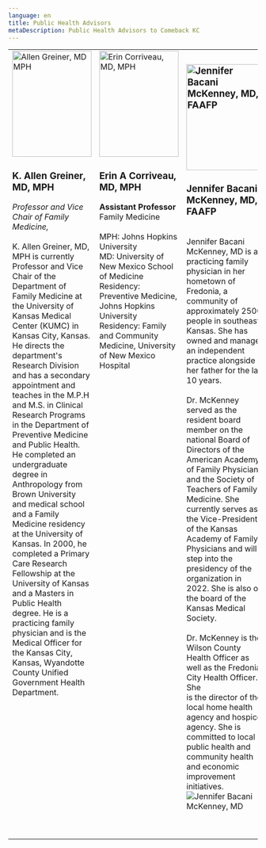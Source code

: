 ```yaml
---
language: en
title: Public Health Advisors
metaDescription: Public Health Advisors to Comeback KC
---
```

<table style="table-layout:fixed" border="0">
      <tbody>
        <tr>
          <td style="width:33%; text-align:left; vertical-align: top;">
<img src="https://www.comebackkc.com/uploads/agreiner_re.jpg"
              alt="Allen Greiner, MD MPH"
              title="Allen Greiner, MD MPH"
              style="width: 160px; height: 214px"><br>
            <h3> <strong>K. Allen Greiner, MD, MPH</strong></h3>
            <strong></strong><strong> </strong><em>Professor and Vice Chair of
              Family Medicine, </em><br>
            <br>
            K. Allen Greiner, MD, MPH is currently Professor and Vice Chair of
            the Department of Family Medicine at the University of Kansas
            Medical Center (KUMC) in Kansas City, Kansas. He directs the
            department's Research Division and has a secondary appointment and
            teaches in the M.P.H and M.S. in Clinical Research Programs in the
            Department of Preventive Medicine and Public Health. He completed an
            undergraduate degree in Anthropology from Brown University and
            medical school and a Family Medicine residency at the University of
            Kansas. In 2000, he completed a Primary Care Research Fellowship at
            the University of Kansas and a Masters in Public Health degree. He
            is a practicing family physician and is the Medical Officer for the
            Kansas City, Kansas, Wyandotte County Unified Government Health
            Department.<br>
            <p>
            </p>
          </td>
          <td style="width:33%; text-align: left; vertical-align: top;">
<img src="https://www.comebackkc.com/uploads/ecorriveau_re.jpg"
              alt="Erin Corriveau, MD, MPH"
              title="Erin Corriveau, MD, MPH"
              style="width: 160px; height: 214px;"><br>
            <h3>Erin A Corriveau, MD, MPH</h3>
            <strong>Assistant Professor</strong><br xmlns:a="http://www.w3.org/2005/Atom">
            <strong> </strong>Family Medicine <br>
            <br>
            MPH: Johns Hopkins University<br xmlns:a="http://www.w3.org/2005/Atom">
            MD: University of New Mexico School of Medicine <br xmlns:a="http://www.w3.org/2005/Atom">
            Residency: Preventive Medicine, Johns Hopkins University <br xmlns:a="http://www.w3.org/2005/Atom">
            Residency: Family and Community Medicine, University of New Mexico
            Hospital </td>
          <td style="width:33%; text-align: left; vertical-align: top;">
            <h3><img src="https://www.comebackkc.com/uploads/JBMcKenney_re.jpg" alt="Jennifer Bacani McKenney, MD, FAAFP"
                title="Jennifer Bacani McKenney, MD, FAAFP"
                style="width: 160px; height: 214px"></h3>
            <h3>Jennifer Bacani McKenney, MD, FAAFP</h3>
            <br>
            Jennifer Bacani McKenney, MD is a practicing family physician in her
            hometown of Fredonia, a community of approximately 2500 people in
            southeast Kansas. She has owned and managed an independent practice
            alongside her father for the last 10 years.<br>
            <br>
            Dr. McKenney served as the resident board member on the national
            Board of Directors of the American Academy of Family Physicians and
            the Society of Teachers of Family Medicine. She currently serves as
            the Vice-President of the Kansas Academy of Family<br>
            Physicians and will step into the presidency of the organization in
            2022. She is also on the board of the Kansas Medical Society.<br>
            <br>
            Dr. McKenney is the Wilson County Health Officer as well as the
            Fredonia City Health Officer. She<br>
            is the director of the local home health agency and hospice agency.
            She is committed to local public health and community health and
            economic improvement initiatives.<img src="blob:https://www.comebackkc.com/2b119e45-d8dd-b741-9d1a-6716da65d7c8"
              alt="Jennifer Bacani McKenney, MD"
              title="Jennifer Bacani McKenney, MD"></td>
        </tr>
        <tr>
          <td><br>
          </td>
          <td><br>
          </td>
          <td><br>
          </td>
        </tr>
        <tr>
          <td><br>
          </td>
          <td><br>
          </td>
          <td><br>
          </td>
        </tr>
      </tbody>
    </table>